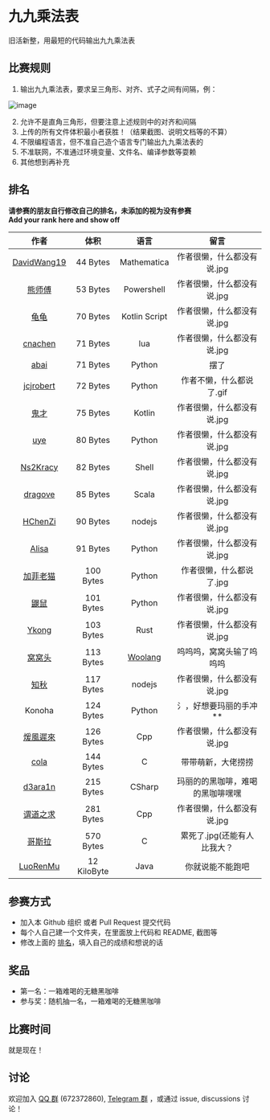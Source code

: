 # 九九乘法表

旧活新整，用最短的代码输出九九乘法表

## 比赛规则

1. 输出九九乘法表，要求呈三角形、对齐、式子之间有间隔，例：

  ![image](https://user-images.githubusercontent.com/18511905/228529653-f2031cc6-61dd-4be7-8a86-f06980b84031.png)

2. 允许不是直角三角形，但要注意上述规则中的对齐和间隔
3. 上传的所有文件体积最小者获胜！（结果截图、说明文档等的不算）
4. 不限编程语言，但不准自己造个语言专门输出九九乘法表的
5. 不准联网，不准通过环境变量、文件名、编译参数等耍赖
6. 其他想到再补充

## 排名

**请参赛的朋友自行修改自己的排名，未添加的视为没有参赛**  
**Add your rank here and show off**

|                             作者                             |   体积    |       语言       |  留言 |
| :----------------------------------------------------------: | :-------: | :--------------: | :--------------: |
| [DavidWang19](DavidWang19)     |  44 Bytes  |       Mathematica        | 作者很懒，什么都没有说.jpg |
| [熊师傅](otakuma)              | 53 Bytes | Powershell |  作者很懒，什么都没有说.jpg |
| [龟龟](guigui)                 |  70 Bytes  |       Kotlin Script        | 作者很懒，什么都没有说.jpg |
| [cnachen](cnachen)             |  71 Bytes  |       lua        | 作者很懒，什么都没有说.jpg |
| [abai](abai)                   | 71 Bytes | Python| 摆了 |
| [jcjrobert](jcjrobert)         | 72 Bytes | Python | 作者不懒，什么都说了.gif |
| [鬼才](鬼才)                    |  75 Bytes | Kotlin    |  作者很懒，什么都没有说.jpg  |
| [uye](uye)                     |  80 Bytes  |       Python        | 作者很懒，什么都没有说.jpg |
| [Ns2Kracy](Ns2Kracy)           |  82 Bytes  |       Shell        | 作者很懒，什么都没有说.jpg |
| [dragove](dragove)             | 85 Bytes | Scala | 作者很懒，什么都没有说.jpg |
| [HChenZi](HChenZi)             |  90 Bytes  |       nodejs        | 作者很懒，什么都没有说.jpg |
| [Alisa](Alisa)                 |  91 Bytes  |       Python        | 作者很懒，什么都没有说.jpg |
| [加菲老猫](GarfieldTheOldCat)     |  100 Bytes  |       Python        | 作者很懒，什么都说了.jpg |
| [鼹鼠](鼹鼠)                    |  101 Bytes  |       Python        | 作者很懒，什么都没有说.jpg |
| [Ykong](Ykong)                 |  103 Bytes  |       Rust        | 作者很懒，什么都没有说.jpg |
| [窝窝头](mr_cino)              |  113 Bytes  |       [Woolang](https://github.com/cinogama/woolang)        | 呜呜呜，窝窝头输了呜呜呜 |
| [知秋](FAll)                   |  117 Bytes  |       nodejs        | 作者很懒，什么都没有说.jpg |
| Konoha                         | 124 Bytes | Python | 氵，好想要玛丽的手冲** |
| [煖風遲來](煖風遲來)            |  126 Bytes  |       Cpp           | 作者很懒，什么都没有说.jpg |
| [cola](cola)                  |  144 Bytes  |       C          | 带带萌新，大佬捞捞 |
| [d3ara1n](d3ara1n)            |  215 Bytes  |       CSharp      | 玛丽的的黑咖啡，难喝的黑咖啡嘿嘿 |
| [谓道之求](谓道之求)            |  281 Bytes  |       Cpp           | 作者很懒，什么都没有说.jpg |
| [哥斯拉](哥斯拉)               |  570 Bytes  |       C           | 累死了.jpg(还能有人比我大？ 
| [LuoRenMu](Luorenmu)          |  12 KiloByte  |       Java           | 你就说能不能跑吧 |

## 参赛方式

- 加入本 Github 组织 或者 Pull Request 提交代码
- 每个人自己建一个文件夹，在里面放上代码和 README, 截图等
- 修改上面的 [排名](#排名)，填入自己的成绩和想说的话

## 奖品

- 第一名：一箱难喝的无糖黑咖啡
- 参与奖：随机抽一名，一箱难喝的无糖黑咖啡

## 比赛时间

就是现在！

## 讨论

欢迎加入 [QQ 群](https://jq.qq.com/?_wv=1027&k=8aBWumWU) (672372860), [Telegram 群](https://t.me/+NjDljiDRrpI4NTU1) ，或通过 issue, discussions 讨论！
